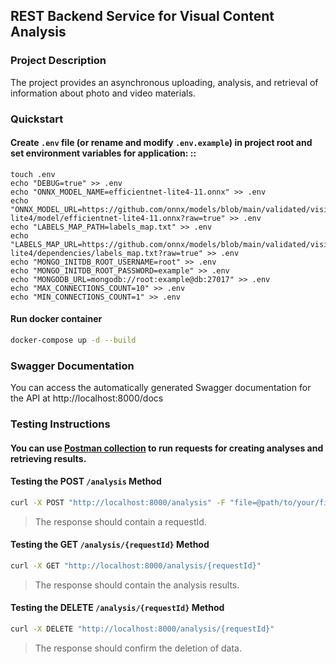 ## REST Backend Service for Visual Content Analysis

### Project Description
The project provides an asynchronous uploading, analysis, and retrieval of information about photo and video materials.

### Quickstart

#### Create ``.env`` file (or rename and modify ``.env.example``) in project root and set environment variables for application: ::
```shell
touch .env
echo "DEBUG=true" >> .env
echo "ONNX_MODEL_NAME=efficientnet-lite4-11.onnx" >> .env
echo "ONNX_MODEL_URL=https://github.com/onnx/models/blob/main/validated/vision/classification/efficientnet-lite4/model/efficientnet-lite4-11.onnx?raw=true" >> .env
echo "LABELS_MAP_PATH=labels_map.txt" >> .env
echo "LABELS_MAP_URL=https://github.com/onnx/models/blob/main/validated/vision/classification/efficientnet-lite4/dependencies/labels_map.txt?raw=true" >> .env
echo "MONGO_INITDB_ROOT_USERNAME=root" >> .env
echo "MONGO_INITDB_ROOT_PASSWORD=example" >> .env
echo "MONGODB_URL=mongodb://root:example@db:27017" >> .env
echo "MAX_CONNECTIONS_COUNT=10" >> .env
echo "MIN_CONNECTIONS_COUNT=1" >> .env
```

#### Run docker container
```bash
docker-compose up -d --build
```

### Swagger Documentation
You can access the automatically generated Swagger documentation for the API at http://localhost:8000/docs


### Testing Instructions

#### You can use [Postman collection](https://github.com/user-attachments/files/15876549/collection.json) to run requests for creating analyses and retrieving results.

#### Testing the POST `/analysis` Method
```bash
curl -X POST "http://localhost:8000/analysis" -F "file=@path/to/your/file.jpg"
```
> The response should contain a requestId.

#### Testing the GET `/analysis/{requestId}` Method
```bash
curl -X GET "http://localhost:8000/analysis/{requestId}"
```
> The response should contain the analysis results.

#### Testing the DELETE `/analysis/{requestId}` Method
```bash
curl -X DELETE "http://localhost:8000/analysis/{requestId}"
```
> The response should confirm the deletion of data.
